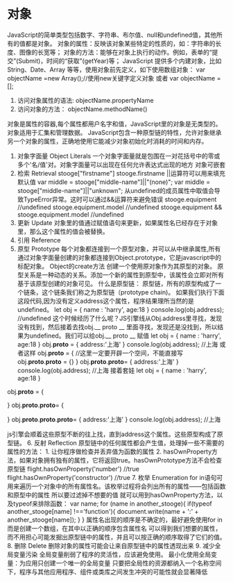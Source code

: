# 对象
   JavaScript的简单类型包括数字、字符串、布尔值、null和undefined值，其他所有的值都是对象。
   对象的属性：反映该对象某些特定的性质的，如：字符串的长度、图像的长宽等；
   对象的方法：能够在对象上执行的动作。例如，表单的“提交”(Submit)，时间的“获取”(getYear)等；
   JavaScript 提供多个内建对象，比如 String、Date、Array 等等，使用对象前先定义，如下使用数组对象：
   var objectName =new Array();//使用new关键字定义对象
   或者
   var objectName =[];
   1. 访问对象属性的语法:
   objectName.propertyName
   2. 访问对象的方法：
   objectName.methodName()

   对象是属性的容器,每个属性都用户名字和值，JavaScript里的对象是无类型的。
   对象适用于汇集和管理数据。
   JavaScript包含一种原型链的特性，允许对象继承另一个对象的属性，正确地使用它能减少对象初始化时消耗的时间和内存。
1. 对象字面量 Object Literals
     一个对象字面量就是包围在一对花括号中的零或多个'名/值'对。对象字面量可以出现在任何允许表达式出现的地方
     对象可嵌套
2. 检索 Retrieval
    stooge["firstname"]
    stooge.firstname
    ||运算符可以用来填充默认值
    var middle = stooge["middle-name"]||"(none)";
    var middle = stooge["middle-name"]||"unknown";
    从undefined的成员属性中取值会导致TypeError异常。这时可以通过&&运算符来避免错误
    stooge.equipment           //undefined
    stooge.equipment.model           //undefined
    stooge.equipment && stooge.equipment.model           //undefined
3. 更新 Update
    对象里的值通过赋值语句来更新，如果属性名已经存在于对象里，那么这个属性的值会被替换。
4. 引用 Reference
5. 原型 Prototype
    每个对象都连接到一个原型对象，并可以从中继承属性,所有通过对象字面量创建的对象都连接到Object.prototype，它是javascript中的标配对象。
    Object的create方法  创建一个使用原对象作为其原型的对象。
    原型关系是一种动态的关系。添加一个新的属性到原型中，该属性会立即对所有基于该原型创建的对象可见。
    什么是原型链：
    原型链，所有的原型构成了一个链条，这个链条我们称之为原型链（prototype chain)。
    如果我们执行下面这段代码,因为没有定义address这个属性，程序结果理所当然的是undefined。
let obj = {
    name : 'harry',
    age:18
}
console.log(obj.address);  //undefined
这个时候经历了什么呢？JS引擎线从Obj.address里寻找，发现没有找到，然后接着去找obj.__ proto __ 里面寻找，发现还是没找到，所以结果为undefined。我们可以给obj.__ proto __ 赋值
let obj = {
    name : 'harry',
    age:18
}
obj.__proto__ = {
    address:'上海'
}
console.log(obj.address); //上海
或者这样
obj.__proto__ = {
    //这里一定要开辟一个空间，不能直接写obj.__proto__.__proto__ = {}
}
obj.__proto__.__proto__= {
    address:'上海'
}
console.log(obj.address); //上海
接着套娃
let obj = {
    name : 'harry',
    age:18
}

obj.__proto__ = {

}
obj.__proto__.__proto__= {
    
}
obj.__proto__.__proto__.__proto__= {
    address:'上海'
}
console.log(obj.address); //上海

js引擎会顺着这些原型不断的往上找，直到address这个属性。这些原型构成了原型链。
6. 反射 Reflection
    原型链中的任何属性都会产生值，处理掉一些不需要的属性的方法：
      1. 让你程序做检查并丢弃值为函数的属性
      2. hasOwnProperty方法，如果对象拥有独有的属性，它将返回true。hasOwnPrototype方法不会检查原型链
      flight.hasOwnProperty('number')   //true
      flight.hasOwnProperty('constructor')   //true
7. 枚举 Enumeration
    for in语句可用来遍历一个对象中的所有属性名。该枚举过程将会列出所有的属性——包括函数和原型中的属性
    所以要过滤掉不想要的值
    就可以用到hasOwnProperty方法，以及typeof来排除函数：
    var name;
    for (name in another_stooge){
      if(typeof another_stooge[name] !=='function'){
        document.write(name + ':' + another_stooge[name]);
      }
    }
    属性名出现的顺序是不确定的，最好避免使用for in 而是创建一个数组，在其中以正确的顺序包含属性名
    可以得到我们想要的属性，而不用担心可能发掘出原型链中的属性，并且可以按正确的顺序取得了它们的值。
8. 删除 Delete
    删除对象的属性可能会让来自原型链中的属性透现出来
9. 减少全局变量污染
    全局变量削弱了程序的灵活性，应该避免使用。
    最小化使用全局变量：为应用只创建一个唯一的全局变量
    只要把全局性的资源都纳入一个名称空间下，程序与其他应用程序、组件或类库之间发生冲突的可能性就会显著降低
    


    


  
